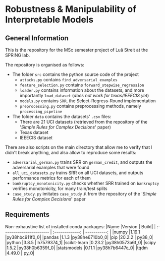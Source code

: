 # Robustness & Manipulability of Interpretable Models

## General Information
This is the repository for the MSc semester project of Luã Streit at the SPRING lab.

The repository is organised as follows:
- The folder `src` contains the python source code of the project
  - `attacks.py` contains `find_adversarial_examples`
  - `feature_selection.py` contains `forward_stepwise_regression`
  - `loader.py` contains information about the datasets, and more importantly `load_dataset` (*does not work for texas/IEEECIS yet*)
  - `models.py` contains `SRR`, the Select-Regress-Round implementation
  - `preprocessing.py` contains preprocessing methods, namely `processing_pipeline`
- The folder `data` contains the datasets' `.csv` files:
  - There are 21 UCI datasets (retrieved from the repository of the '_Simple Rules for Complex Decisions_' paper)
  - Texas dataset
  - IEEECIS dataset

There are also scripts on the main directory that allow me to verify that I didn't break anything, and also allow to reproduce some results:
- `adversarial_german.py` trains SRR on `german_credit`, and outputs the adversarial examples that were found
- `all_uci_datasets.py` trains SRR on all UCI datasets, and outputs performance metrics for each of them
- `bankruptcy_monotonicity.py` checks whether SRR trained on `bankruptcy` verifies monotonicity, for many train/test splits
- `case_study.py` imitates `case_study.R` from the repository of the '_Simple Rules for Complex Decisions_' paper

## Requirements
Non-exhaustive list of installed conda packages:
|Name                      |Version          |         Build|
| :----------------------- | :-------------: | -----------: |
|numpy                     |1.19.1           |py38hbc911f0_0|
|pandas                    |1.1.3            |py38he6710b0_0|
|pip                       |20.2.2           |        py38_0|
|python                    |3.8.5            |    h7579374_1|
|scikit-learn              |0.23.2           |py38h0573a6f_0|
|scipy                     |1.5.2            |py38h0b6359f_0|
|statsmodels               |0.11.1           |py38h7b6447c_0|
|tqdm                      |4.49.0           |          py_0|
